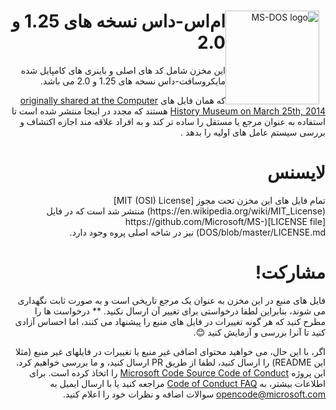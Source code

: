 <div dir="rtl" style="direction:rtl;text-align:right;">
<img width="150" height="150" align="left" style="float: right; margin: 0 10px 0 0;" alt="MS-DOS logo" src="https://github.com/Microsoft/MS-DOS/blob/master/msdos-logo.png">   

<h1>ام‌اس-داس نسخه های 1.25 و 2.0</h1>
<p>
این مخزن شامل کد های اصلی و باینری های کامپایل شده مایکروسافت-داس نسخه های 1.25 و 2.0 می باشد.

که همان فایل های [originally shared at the Computer History Museum on March 25th, 2014]( http://www.computerhistory.org/atchm/microsoft-ms-dos-early-source-code/) هستند که مجدد در اینجا منتشر شده است تا استفاده به عنوان مرجع یا مستقل را ساده تر کند و به افراد علاقه مند اجازه اکتشاف و بررسی سیستم عامل های اولیه را بدهد
.
</p>
</div>

<div dir="rtl" style="direction:rtl;text-align:right;">
<h1>لایسنس</h1>
<p>
تمام فایل های این مخزن تحت مجوز [MIT (OSI) License](https://en.wikipedia.org/wiki/MIT_License) منتشر شد است که در فایل [LICENSE file](https://github.com/Microsoft/MS-DOS/blob/master/LICENSE.md) نیز در شاخه اصلی پروه وجود دارد.
</p>
</div>

<div dir="rtl" style="direction:rtl;text-align:right;">
<h1>مشارکت!</h1>
<p>
فایل های منبع در این مخزن به عنوان یک مرجع تاریخی است و به صورت ثابت نگهداری می شوند، بنابراین لطفا درخواستی برای تغییر آن ارسال نکنید. ** درخواست ها را مطرح کنید که هر گونه تغییرات در فایل های منبع را پیشنهاد می کنند، اما احساس آزادی کنید تا آنرا بررسی و آزمایش کنید 😊.  

اگر، با این حال، می خواهید محتوای اضافی غیر منبع یا تغییرات در فایلهای غیر منبع (مثلا این README) را ارسال کنید، لطفا از طریق PR ارسال کنید، و ما بررسی خواهیم کرد.
 
این پروژه [Microsoft Code Source Code of Conduct](https://opensource.microsoft.com/codeofconduct/) را اتخاذ کرده است.   برای اطلاعات بیشتر، به [Code of Conduct FAQ](https://opensource.microsoft.com/codeofconduct/faq/)  مراجعه کنید یا با ارسال ایمیل به [opencode@microsoft.com](mailto:opencode@microsoft.com) سوالات اضافه و نظرات خود را اعلام کنید.
</p>
</div>
